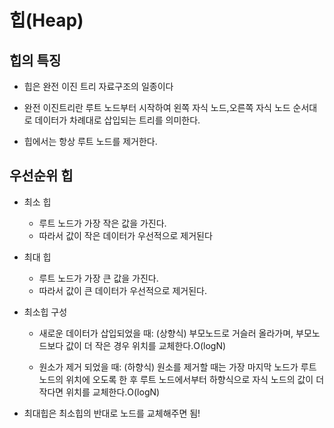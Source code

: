 # 힙(Heap)

## 힙의 특징
* 힙은 완전 이진 트리 자료구조의 일종이다
* 완전 이진트리란 루트 노드부터 시작하여 왼쪽 자식 노드,오른쪽 자식 노드 순서대로 데이터가 차례대로 삽입되는 트리를 의미한다.

* 힙에서는 항상 루트 노드를 제거한다.

## 우선순위 힙
* 최소 힙
    * 루트 노드가 가장 작은 값을 가진다.
    * 따라서 값이 작은 데이터가 우선적으로 제거된다

* 최대 힙
    * 루트 노드가 가장 큰 값을 가진다.
    * 따라서 값이 큰 데이터가 우선적으로 제거된다.

* 최소힙 구성
    * 새로운 데이터가 삽입되었을 때: (상향식) 부모노드로 거슬러 올라가며, 부모노드보다 값이 더 작은 경우 위치를 교체한다.O(logN)

    * 원소가 제거 되었을 때: (하향식) 원소를 제거할 때는 가장 마지막 노드가 루트 노드의 위치에 오도록 한 후 루트 노드에서부터 하향식으로 자식 노드의 값이 더 작다면 위치를 교체한다.O(logN)

* 최대힙은 최소힙의 반대로 노드를 교체해주면 됨!